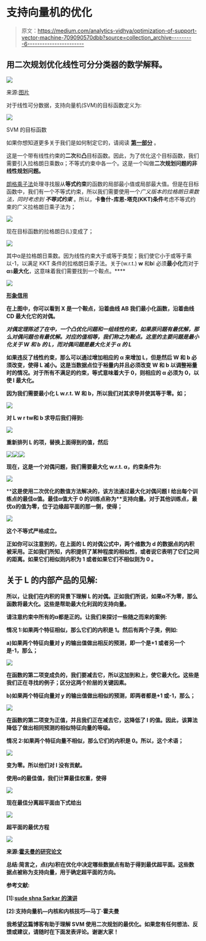 # 支持向量机的优化

> 原文：<https://medium.com/analytics-vidhya/optimization-of-support-vector-machine-709090570dbb?source=collection_archive---------6----------------------->

## 用二次规划优化线性可分分类器的数学解释。

![](img/4c0392686d21e682e4f768f1e102bb46.png)

来源:[图片](https://cdn.jvejournals.com/articles/18120/xml/img2.jpg)

对于线性可分数据，支持向量机(SVM)的目标函数定义为:

![](img/ebd035a0bf31386b03b1c2f0508f7884.png)

SVM 的目标函数

如果你想知道更多关于我们是如何制定它的，请阅读 [**第一部分**](https://ajinkya14jadhav.medium.com/support-vector-machine-intuition-validate-with-maths-e10fb8cc7f57) 。

这是一个带有线性约束的**二次**和**凸**目标函数。因此，为了优化这个目标函数，我们需要引入拉格朗日乘数α；不等式约束中各一个。这是一个叫做**二次规划问题的非线性规划问题。**

[朗格乘子法](https://en.wikipedia.org/wiki/Lagrange_multiplier)处理寻找服从**等式约束**的函数的局部最小值或局部最大值。但是在目标函数中，我们有一个不等式约束，所以我们需要使用一个*广义版本的拉格朗日乘数法，同时考虑到* ***不等式约束*** 。所以，**卡鲁什-库恩-塔克(KKT)条件**考虑不等式约束的广义拉格朗日乘子法为；

![](img/878e083ac3549a126897b79be6d6607a.png)

现在目标函数的拉格朗日(L)变成了；

![](img/6f8ba3ea83c2c846c69030ca97436ec8.png)

其中α是拉格朗日乘数。因为线性约束大于或等于类型；我们使它小于或等于乘以-1，以满足 KKT 条件的拉格朗日乘子法。关于(w.r.t.) **w** 和**b**l 必须**最小化**而对于**α**s**最大化**，这意味着我们需要找到一个鞍点。****

****![](img/5ccb32f022477708185d79694fc777e7.png)****

****[形象信用](https://i.stack.imgur.com/VQhmi.png)****

****在上图中，你可以看到 X 是一个鞍点，沿着曲线 AB 我们最小化函数，沿着曲线 CD 最大化它的对偶。****

******对偶定理**陈述了在*中，一个凸优化问题和一组线性约束，如果原问题有最优解，那么对偶问题也有最优解。对应的值相等，我们称之为鞍点。*这里的主要问题是最小化关于 **W** 和 b 的 L，而对偶问题是最大化关于 **α** 的 L****

****如果违反了线性约束，那么可以通过增加相应的 **α** 来增加 L，但是然后 **W** 和 b 必须改变，使得 L 减小。这是当数据点位于裕量内并且必须改变 **W** 和 b 以调整裕量时的情况。对于所有不满足的约束，等式意味着大于 0，则相应的 **α** 必须为 0，以使 l 最大化。****

****因为我们需要最小化 L w.r.t. **W** 和 b，所以我们对其求导并使其等于零。如；****

****![](img/a8ed9ea8d55d1e98cf1bbe72ce040597.png)****

****对 L w r t**w**和 b 求导后我们得到:****

****![](img/488251016f04ddd01eca17cf54c0d777.png)****

****重新排列 L 的项，替换上面得到的值，然后****

****![](img/6e4c73fe0fc67f64292fb022c51ae23a.png)********![](img/d12172a44b14378cd25c309e460d222e.png)********![](img/366ce0e422a84703d44741a0b71fe7b5.png)****

****现在，这是一个对偶问题，我们需要最大化 w.r.t. α，约束条件为:****

****![](img/2ef71f82e3672d183f58b541406c96f1.png)****

****这是使用二次优化的数值方法解决的，该方法通过最大化对偶问题 l 给出每个训练点的最佳α值。最佳α值大于 0 的训练点称为**支持向量。**对于其他训练点，最优α的值为零，位于边缘超平面的那一侧，使得；****

****![](img/77dffebf8a134df777bbb01cb3e765b9.png)****

****这个不等式严格成立。****

****正如你可以注意到的，在上面的 L 的对偶公式中，两个维数为 d 的数据点的内积被采用。正如我们所知，内积提供了某种程度的相似性，或者说它表明了它们之间的距离。如果它们**相似**则**内积为 1** 或者如果它们**不相似**则为 **0** 。****

## ****关于 L 的内部产品的见解:****

****所以，让我们在内积的背景下理解 L 的对偶。正如我们所说，如果α不为零，那么函数将最大化。这些是帮助最大化利润的支持向量。****

****请注意约束中所有的α都是正的。让我们来探讨一些随之而来的案例:****

****情况 1:如果两个特征相似，那么它们的内积是 1。然后有两个子类，例如:****

****a)如果两个特征向量对 y 的输出值做出相反的预测，即一个是+1 或者另一个是-1，那么；****

****![](img/66754cfda5a7c33d959d970f9613de07.png)****

****在函数的第二项变成负的，我们要减去它，所以这加到和上，使它最大化。这些是我们正在寻找的例子；区分这两个阶层的关键因素。****

****b)如果两个特征向量对 y 的输出值做出相似的预测，即两者都是+1 或-1，那么；****

****![](img/32f9b7188ef9992685ace9960939215f.png)****

****在函数的第二项变为正值，并且我们正在减去它，这降低了 l 的值。因此，该算法降低了做出相同预测的相似特征向量的等级。****

****情况 2:如果两个特征向量不相似，那么它们的内积是 0。所以，这个术语；****

****![](img/317f23c19ed6d9f36b5d360e7446a4ff.png)****

****变为零。所以他们对 l 没有贡献。****

****使用α的最佳值，我们计算最佳权重，使得****

****![](img/c904a2556bd5e18e192c5e8e9e938835.png)****

****现在最佳分离超平面由下式给出****

****![](img/9eb33cdcc42d8c946a253b12b2f8434f.png)****

****超平面的最优方程****

****![](img/0b51da23349122178d60a99aa01b2c22.png)****

****来源:[霍夫曼的研究论文](https://d3i71xaburhd42.cloudfront.net/6c41c29257597af6b7da10fbb335cd2c2f9bde75/7-Figure2-1.png)****

******总结:**简言之，**点(内)积**在优化中决定哪些数据点有助于得到最优超平面。这些数据点被称为**支持向量**，用于确定超平面的方向。****

******参考文献:******

****[1]:[sude shna Sarkar 的演讲](https://www.youtube.com/watch?v=YOsrYl1JRrc&ab_channel=MachineLearning-SudeshnaSarkar)****

****[2]:支持向量机—内核和内核技巧—马丁·霍夫曼****

****我希望这篇博客有助于理解 SVM 使用二次规划的最优化。如果您有任何想法、反馈或建议，请随时在下面发表评论。谢谢大家！****